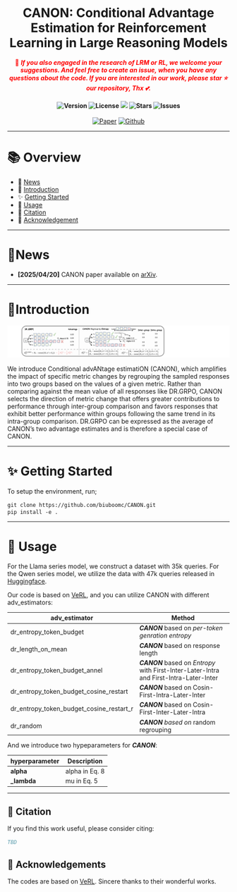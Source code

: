 <div  align="center">
    <h1>CANON: Conditional Advantage Estimation for Reinforcement Learning in Large Reasoning Models</h1>

  <span style="color:red">📢 <strong><i>If you also engaged in the research of LRM or RL, we welcome your suggestions. And feel free to create an issue, when you have any questions about the code.
  If you are interested in our work, please star ⭐ our repository, Thx 💕.</i></strong></span>

  <h4>
    <img src="https://img.shields.io/badge/Version-1.0.0-blue.svg" alt="Version"> 
    <img src="https://img.shields.io/badge/License-Apache_2.0-green.svg" alt="License">
    <img src="https://visitor-badge.laobi.icu/badge?page_id=yjyddq.EOSER-ASS-RL" />
    <img src="https://img.shields.io/github/stars/yjyddq/EOSER-ASS-RL?style=flat-square&logo=github" alt="Stars">
    <img src="https://img.shields.io/github/issues/yjyddq/EOSER-ASS-RL?color=red" alt="Issues">
  </h4>
  
[![Paper](https://img.shields.io/badge/paper-A42C25?style=for-the-badge&logo=arxiv&logoColor=white)](https://arxiv.org/pdf/2509.23962) [![Github](https://img.shields.io/badge/CANON-000000?style=for-the-badge&logo=github&logoColor=000&logoColor=white)](https://github.com/biuboomc/CANON)

</div>




---

# 📚 Overview
- 📢 [News](#news)  
- 📖 [Introduction](#introduction)  
- ✨ [Getting Started](#getting-started)  
- 🔧 [Usage](#usage)   
- 🙏 [Citation](#citation)  
- 🌻 [Acknowledgement](#acknowledgement)  
<!-- - 📈 [Star History](#star-history) -->


<div align="center">
  <hr width="100%">
</div>

# 📢News

- **[2025/04/20]** CANON paper available on [arXiv](https://arxiv.org/pdf/2509.23962). 

<!-- - **[2025/04/20]** The models and datasets are released on [HuggingFace](https://huggingface.co/collections/Elliott/luffy-rl-6804e1f5d1ebe66ba8ac92f4).
- **[2025/04/20]** LUFFY codebase is released along with evaluation scripts. Try it out! -->

---
# 📖Introduction

![intro](media/intro.svg)

<p>We introduce Conditional advANtage estimatiON (CANON), which amplifies the impact of specific metric changes by regrouping the sampled responses into two groups based on the values of a given metric. Rather than comparing against the mean value of all responses like DR.GRPO, CANON selects the direction of metric change that offers greater contributions to performance through inter-group comparison and favors responses that exhibit better performance within groups following the same trend in its intra-group comparison. DR.GRPO can be expressed as the average of CANON’s two advantage estimates and is therefore a special case of CANON.</p>

<div align="center">
  <hr width="100%">
</div>


# ✨ Getting Started

To setup the environment, run;
```
git clone https://github.com/biuboomc/CANON.git
pip install -e .
```
---
# 🔧 Usage

For the Llama series model, we construct a dataset with 35k queries. For the Qwen series model, we utilize the data with 47k queries released in [Huggingface](https://huggingface.co/datasets/Elliott/Openr1-Math-46k-8192).

Our code is based on [VeRL](https://github.com/volcengine/verl), and you can utilize CANON with different adv_estimators:


| **adv_estimator**                        | **Method**                                                   |
| ---------------------------------------- | ------------------------------------------------------------ |
| dr_entropy_token_budget                  | ***CANON*** based on *per-token* *genration* *entropy*       |
| dr_length_on_mean                        | ***CANON*** based on response length                         |
| dr_entropy_token_budget_annel            | ***CANON*** based on *Entropy* with First-Inter-Later-Intra and First-Intra-Later-Inter |
| dr_entropy_token_budget_cosine_restart   | ***CANON*** based on Cosin-First-Intra-Later-Inter           |
| dr_entropy_token_budget_cosine_restart_r | ***CANON*** based on Cosin-First-Inter-Later-Intra           |
| dr_random                                | ***CANON*** *based on* random regrouping                     |

And we introduce two hypeparameters for ***CANON***:

| **hyperparameter** | **Description** |
| ------------------ | --------------- |
| **alpha**     | alpha in Eq. 8 |
| **_lambda**      | mu in Eq. 5 |

---

## 🙏 Citation

If you find this work useful, please consider citing:

```bibtex
TBD
```

## 🌻 Acknowledgements

The codes are based on [VeRL](https://github.com/volcengine/verl). Sincere thanks to their wonderful works.
